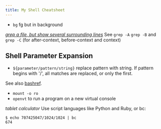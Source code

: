 ```yaml
---
title: My Shell Cheatsheet
---
```


- `bg` fg but in background

*[grep a file, but show several surrounding
lines](https://stackoverflow.com/questions/9081/grep-a-file-but-show-several-surrounding-lines)*
See `grep -A` `grep -B` and `grep -C` (for after-context,
before-context and context)

## Shell Parameter Expansion

- `${parameter/pattern/string}` replace pattern with string. If pattern
begins with '/', all matches are replaced, or only the first.

See also [bashref][bashref].

[bashref]: http://www.gnu.org/software/bash/manual/bashref.html

- `mount -o ro`
- `openvt` to run a program on a new virtual console

*tablet calculator* Use script languages like Python and Ruby, or bc:
```
$ echo 707425047/1024/1024 | bc
674
```
